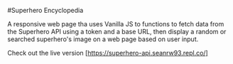 #Superhero Encyclopedia

A responsive web page tha uses Vanilla JS to functions to fetch data from the Superhero API using a token and a base URL, then display a random or searched superhero's image on a web page based on user input.

Check out the live version [https://superhero-api.seanrw93.repl.co/]

